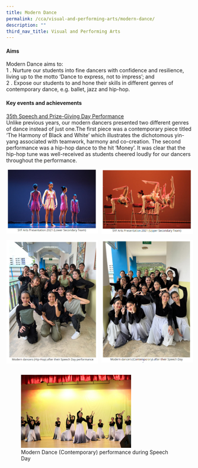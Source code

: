 ```yaml
---
title: Modern Dance
permalink: /cca/visual-and-performing-arts/modern-dance/
description: ""
third_nav_title: Visual and Performing Arts
---
```

#### Aims

Modern Dance aims to:  <br>
1 \.  Nurture our students into fine dancers with confidence and resilience, living up to the motto ‘Dance to express, not to impress’; and<br>
2 \.  Expose our students to and hone their skills in different genres of contemporary dance, e.g. ballet, jazz and hip-hop.

#### Key events and achievements

<u>35th Speech and Prize-Giving Day Performance</u><br>
Unlike previous years, our modern dancers presented two different genres of dance instead of just one.The first piece was a contemporary piece titled ‘The Harmony of Black and White’ which illustrates the dichotomous yin-yang associated with teamwork, harmony and co-creation. The second performance was a hip-hop dance to the hit ‘Money’. It was clear that the hip-hop tune was well-received as students cheered loudly for our dancers throughout the performance.

<img src="/images/modern1.jpg" style="width:49%" align=left>
<img src="/images/modern2.jpg" style="width:49%" align=right>
<br clear="left"><br>

<img src="/images/modern3.jpg" style="width:49%" align=left>
<img src="/images/modern4.jpg" style="width:49%" align=right>
<br clear="left"><br>

<figure>
<img src="/images/modern5.jpg" style="width:70%">
<figcaption>  Modern Dance (Contemporary) performance during Speech Day
 </figcaption>
</figure>